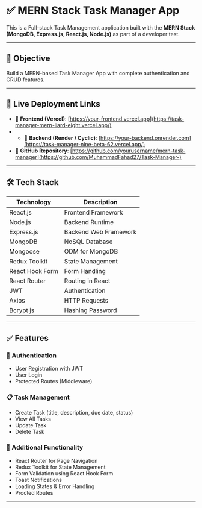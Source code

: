 # ✅ MERN Stack Task Manager App

This is a  Full-stack Task Management application built with the **MERN Stack (MongoDB, Express.js, React.js, Node.js)** as part of a developer test.

---

## 📌 Objective

Build a MERN-based Task Manager App with complete authentication and CRUD features.

---

## 🚀 Live Deployment Links

- 🔗 **Frontend (Vercel)**: [https://your-frontend.vercel.app](https://task-manager-mern-liard-eight.vercel.app/)
- - 🔗 **Backend (Render / Cyclic)**: [https://your-backend.onrender.com](https://task-manager-nine-beta-62.vercel.app/)
- 📂 **GitHub Repository**: [https://github.com/yourusername/mern-task-manager](https://github.com/MuhammadFahad27/Task-Manager-)

---

## 🛠️ Tech Stack

| Technology | Description |
|------------|-------------|
| React.js   | Frontend Framework |
| Node.js    | Backend Runtime |
| Express.js | Backend Web Framework |
| MongoDB    | NoSQL Database |
| Mongoose   | ODM for MongoDB |
| Redux Toolkit | State Management |
| React Hook Form | Form Handling |
| React Router | Routing in React |
| JWT        | Authentication |
| Axios      | HTTP Requests |
| Bcrypt js      | Hashing Password |

---

## ✅ Features

### 🔐 Authentication
- User Registration with JWT
- User Login
- Protected Routes (Middleware)

### 📋 Task Management
- Create Task (title, description, due date, status)
- View All Tasks
- Update Task
- Delete Task

### 🧰 Additional Functionality
- React Router for Page Navigation
- Redux Toolkit for State Management
- Form Validation using React Hook Form
- Toast Notifications
- Loading States & Error Handling
- Procted Routes

---



